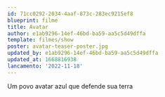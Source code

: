 ```yaml
---
id: 71cc0292-2034-4aaf-873c-283ec9215ef8
blueprint: filme
title: Avatar
author: e1ab9296-14ef-46bd-ba59-aa5c5d49dffa
template: filmes/show
poster: avatar-teaser-poster.jpg
updated_by: e1ab9296-14ef-46bd-ba59-aa5c5d49dffa
updated_at: 1668816938
lancamento: '2022-11-18'
---
```

Um povo avatar azul que defende sua terra